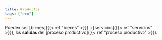 ```yaml
---
title: Productos
tags: ["eco"]
---
```

Pueden ser [bienes]({{< ref "bienes" >}}) o [servicios]({{< ref "servicios" >}}), las **salidas** del [proceso productivo]({{< ref "proceso productivo" >}}).